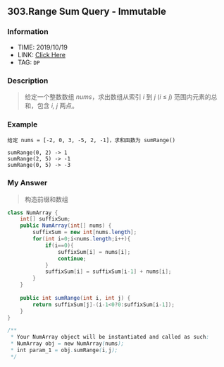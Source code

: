 ## 303.Range Sum Query - Immutable

### Information

* TIME: 2019/10/19
* LINK: [Click Here]( https://leetcode-cn.com/problems/range-sum-query-immutable/ )
* TAG: `DP`

### Description

>  给定一个整数数组  *nums*，求出数组从索引 *i* 到 *j* (*i* ≤ *j*) 范围内元素的总和，包含 *i, j* 两点。 

### Example

```text
给定 nums = [-2, 0, 3, -5, 2, -1]，求和函数为 sumRange()

sumRange(0, 2) -> 1
sumRange(2, 5) -> -1
sumRange(0, 5) -> -3
```

### My Answer

> 构造前缀和数组

```java
class NumArray {
    int[] suffixSum;
    public NumArray(int[] nums) {
        suffixSum = new int[nums.length];
        for(int i=0;i<nums.length;i++){
            if(i==0){
                suffixSum[i] = nums[i];
                continue;
            }
            suffixSum[i] = suffixSum[i-1] + nums[i];
        }
    }
    
    public int sumRange(int i, int j) {
        return suffixSum[j]-(i-1<0?0:suffixSum[i-1]);
    }
}

/**
 * Your NumArray object will be instantiated and called as such:
 * NumArray obj = new NumArray(nums);
 * int param_1 = obj.sumRange(i,j);
 */
```
